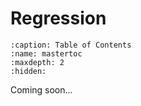 # Regression

```{toctree}
:caption: Table of Contents
:name: mastertoc
:maxdepth: 2
:hidden:

```

Coming soon...
